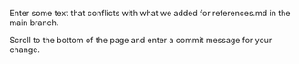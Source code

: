 Enter some text that conflicts with what we added for references.md in the main branch.

Scroll to the bottom of the page and enter a commit message for your change.
